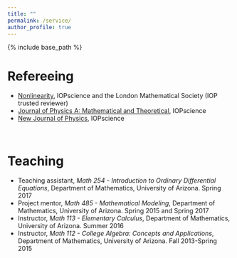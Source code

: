 ```yaml
---
title: ""
permalink: /service/
author_profile: true
---
```


{% include base_path %}

<!-- {% for post in site.teaching reversed %}
  {% include archive-single.html %}
{% endfor %}
 -->


Refereeing
======
- [Nonlinearity](https://iopscience.iop.org/journal/0951-7715), IOPscience and the London Mathematical Society (IOP trusted reviewer) 
- [Journal of Physics A: Mathematical and Theoretical](https://iopscience.iop.org/journal/1751-8121), IOPscience
- [New Journal of Physics](https://iopscience.iop.org/journal/1367-2630), IOPscience

<br> 

Teaching
======
- Teaching assistant, <i>Math 254 - Introduction to Ordinary Differential Equations</i>, Department of Mathematics, University of Arizona. Spring 2017
- Project mentor, <i>Math 485 - Mathematical Modeling</i>, Department of Mathematics, University of Arizona. Spring 2015 and Spring 2017
- Instructor, <i>Math 113 - Elementary Calculus</i>, Department of Mathematics, University of Arizona. Summer 2016
- Instructor, <i>Math 112 - College Algebra: Concepts and Applications</i>, Department of Mathematics, University of Arizona. Fall 2013-Spring 2015



